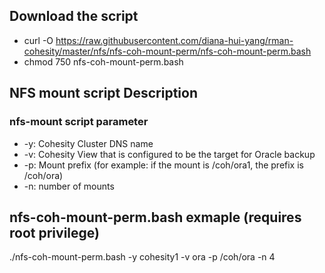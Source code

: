 ## Download the script

- curl -O https://raw.githubusercontent.com/diana-hui-yang/rman-cohesity/master/nfs/nfs-coh-mount-perm/nfs-coh-mount-perm.bash
- chmod 750 nfs-coh-mount-perm.bash

## NFS mount script Description
### nfs-mount script parameter

- -y: Cohesity Cluster DNS name
- -v: Cohesity View that is configured to be the target for Oracle backup
- -p: Mount prefix (for example: if the mount is /coh/ora1, the prefix is /coh/ora)
- -n: number of mounts

## nfs-coh-mount-perm.bash exmaple (requires root privilege)
./nfs-coh-mount-perm.bash -y cohesity1  -v ora -p /coh/ora -n 4
